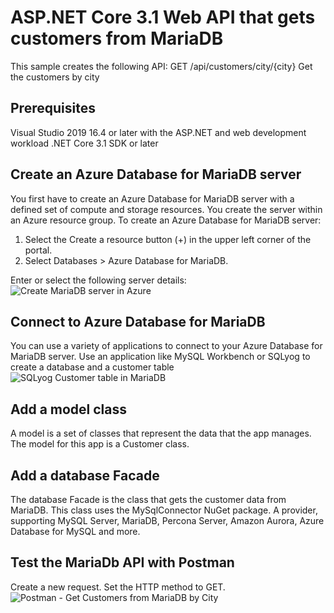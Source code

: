 # ASP.NET Core 3.1 Web API that gets customers from MariaDB
This sample creates the following API:
GET /api/customers/city/{city}	Get the customers by city


## Prerequisites
Visual Studio 2019 16.4 or later with the ASP.NET and web development workload
.NET Core 3.1 SDK or later


## Create an Azure Database for MariaDB server
You first have to create an Azure Database for MariaDB server with a defined set of compute and storage resources. You create the server within an Azure resource group.
To create an Azure Database for MariaDB server:
1.	Select the Create a resource button (+) in the upper left corner of the portal.
2.	Select Databases > Azure Database for MariaDB. 

Enter or select the following server details:
![Create MariaDB server in Azure](https://user-images.githubusercontent.com/4686866/74857226-b0106480-5343-11ea-8f88-ab2b9f19183c.png)


## Connect to Azure Database for MariaDB
You can use a variety of applications to connect to your Azure Database for MariaDB server.
Use an application like MySQL Workbench or SQLyog to create a database and a customer table
![SQLyog Customer table in MariaDB](https://user-images.githubusercontent.com/4686866/74857953-c8cd4a00-5344-11ea-94d6-48e9957823db.png)


## Add a model class
A model is a set of classes that represent the data that the app manages. The model for this app is a Customer class.


## Add a database Facade
The database Facade is the class that gets the customer data from MariaDB. This class uses the MySqlConnector NuGet package. A provider, supporting MySQL Server, MariaDB, Percona Server, Amazon Aurora, Azure Database for MySQL and more.

## Test the MariaDb API with Postman
Create a new request.
Set the HTTP method to GET.
![Postman - Get Customers from MariaDB by City](https://user-images.githubusercontent.com/4686866/74858984-7e4ccd00-5346-11ea-8cbf-ac6aa82fa812.png)



